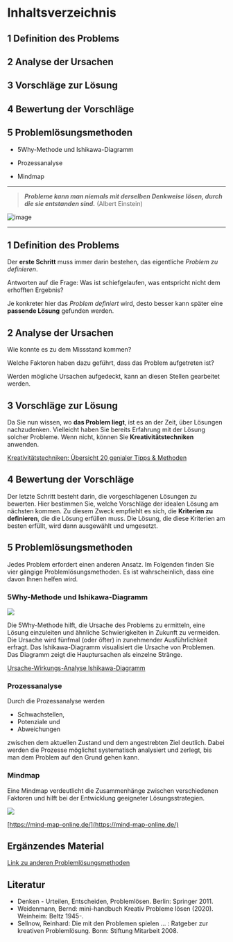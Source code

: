 <!--

author:   Veit Köppen
email:    veit.koeppen@fh-potsdam.de
version:  0.0.1
language: de
narrator: Deutsch Female

import:   https://github.com/liascript/CodeRunner

-->

# Inhaltsverzeichnis 

## 1 Definition des Problems
## 2 Analyse der Ursachen
## 3 Vorschläge zur Lösung
## 4 Bewertung der Vorschläge
## 5 Problemlösungsmethoden 

*	5Why-Methode und Ishikawa-Diagramm

*	Prozessanalyse

*	Mindmap


____      _____

> ***Probleme kann man niemals mit derselben Denkweise lösen, durch die sie entstanden sind.*** (Albert Einstein)




![image](https://karrierebibel.de/wp-content/uploads/2019/06/Problemloesung-Probleme-Loesen-Flowchart.jpg)<!--
style="width: 50%; max-width: 200px"
title="ein beliebiges Bild"
onclick="alert('It started with a click!');"
-->

____     ____

## 1 Definition des Problems

Der __erste Schritt__ muss immer darin bestehen, das eigentliche _Problem zu definieren_.

Antworten auf die Frage: Was ist schiefgelaufen, was entspricht nicht dem erhofften Ergebnis? 

Je konkreter hier das _Problem definiert_ wird, desto besser kann später eine **passende Lösung** gefunden werden.


## 2 Analyse der Ursachen

Wie konnte es zu dem Missstand kommen? 

Welche Faktoren haben dazu geführt, dass das Problem aufgetreten ist? 

Werden mögliche Ursachen aufgedeckt, kann an diesen Stellen gearbeitet werden.


## 3 Vorschläge zur Lösung

Da Sie nun wissen, wo __das Problem liegt__, ist es an der Zeit, über Lösungen nachzudenken. Vielleicht haben Sie bereits Erfahrung mit der Lösung solcher Probleme. Wenn nicht, können Sie **Kreativitätstechniken** anwenden. 

[Kreativitätstechniken: Übersicht 20 genialer Tipps & Methoden](https://karrierebibel.de/kreativitaetstechniken/)

## 4 Bewertung der Vorschläge

Der letzte Schritt besteht darin, die vorgeschlagenen Lösungen zu bewerten. Hier bestimmen Sie, welche Vorschläge der idealen Lösung am nächsten kommen. Zu diesem Zweck empfiehlt es sich, die **Kriterien zu definieren**, die die Lösung erfüllen muss. Die Lösung, die diese Kriterien am besten erfüllt, wird dann ausgewählt und umgesetzt.

## 5 Problemlösungsmethoden 

Jedes Problem erfordert einen anderen Ansatz. Im Folgenden finden Sie vier gängige Problemlösungsmethoden. Es ist wahrscheinlich, dass eine davon Ihnen helfen wird. 

###	5Why-Methode und Ishikawa-Diagramm

![](https://karrierebibel.de/wp-content/uploads/2020/01/Kaizen-Methode-Ishikawa-Diagramm-Methode-Vorlage-Beispiel-Tipps.jpeg)

Die 5Why-Methode hilft, die Ursache des Problems zu ermitteln, eine Lösung einzuleiten und ähnliche Schwierigkeiten in Zukunft zu vermeiden. Die Ursache wird fünfmal (oder öfter) in zunehmender Ausführlichkeit erfragt.
Das Ishikawa-Diagramm visualisiert die Ursache von Problemen. Das Diagramm zeigt die Hauptursachen als einzelne Stränge. 

[Ursache-Wirkungs-Analyse Ishikawa-Diagramm](https://www.tercero.de/infocenter/ursache-wirkungs-analyse-ishikawa-5w/)


###	Prozessanalyse

Durch die Prozessanalyse werden 
* Schwachstellen, 
* Potenziale und 
* Abweichungen
  
zwischen dem aktuellen Zustand und dem angestrebten Ziel deutlich. 
Dabei werden die Prozesse möglichst systematisch analysiert und zerlegt, bis man dem Problem auf den Grund gehen kann.

###	Mindmap

Eine Mindmap verdeutlicht die Zusammenhänge zwischen verschiedenen Faktoren und hilft bei der Entwicklung geeigneter Lösungsstrategien.

![](https://karrierebibel.de/wp-content/uploads/2023/11/Mindmap-erstellen-Beispiele-Vorlage-Grafik-Online-Tool-Freeware-Tipps-Mindmapping-Bedeutung.jpg)

[https://mind-map-online.de/](https://mind-map-online.de/)

## Ergänzendes Material 

[Link zu anderen Problemlösungsmethoden](https://www.tercero.de/infocenter/qm-methoden-problemloesung/#:~:text=Es%20gibt%20eine%20sehr%20gro%C3%9Fe,um%20nur%20einige%20zu%20nennen.)


## Literatur
- Denken - Urteilen, Entscheiden, Problemlösen. Berlin: Springer 2011.
- Weidenmann, Bernd: mini-handbuch Kreativ Probleme lösen (2020). Weinheim: Beltz 1945-.
- Sellnow, Reinhard: Die mit den Problemen spielen ... : Ratgeber zur kreativen Problemlösung. Bonn: Stiftung Mitarbeit  2008.
